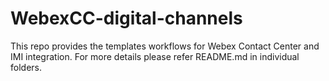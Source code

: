 # WebexCC-digital-channels

This repo provides the templates workflows for Webex Contact Center and IMI integration. For more details please refer README.md in individual folders.
